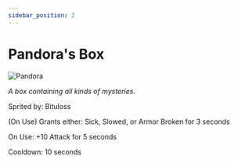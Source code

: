 ```yaml
---
sidebar_position: 2
---
```


# Pandora's Box

![Pandora](https://vwiki.valorserver.com/api/item/picture/pandora's%20box)

<i>A box containing all kinds of mysteries.</i>

Sprited by: Bituloss

(On Use) Grants either: Sick, Slowed, or Armor Broken for 3 seconds

On Use: +10 Attack for 5 seconds

Cooldown: 10 seconds
